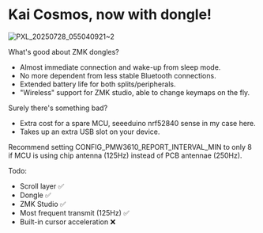 # Kai Cosmos, now with dongle!

![PXL_20250728_055040921~2](https://github.com/user-attachments/assets/8fa0792a-99ce-4186-a578-757c4baacf57)

What's good about ZMK dongles?<br/>
- Almost immediate connection and wake-up from sleep mode.<br/>
- No more dependent from less stable Bluetooth connections.<br/>
- Extended battery life for both splits/peripherals.<br/>
- "Wireless" support for ZMK studio, able to change keymaps on the fly.<br/>

Surely there's something bad?<br/>
- Extra cost for a spare MCU, seeeduino nrf52840 sense in my case here.<br/>
- Takes up an extra USB slot on your device.

Recommend setting CONFIG_PMW3610_REPORT_INTERVAL_MIN to only 8 if MCU is using chip antenna (125Hz) instead of PCB antennae (250Hz).

Todo:
- Scroll layer ✅
- Dongle ✅
- ZMK Studio ✅
- Most frequent transmit (125Hz) ✅
- Built-in cursor acceleration ❌